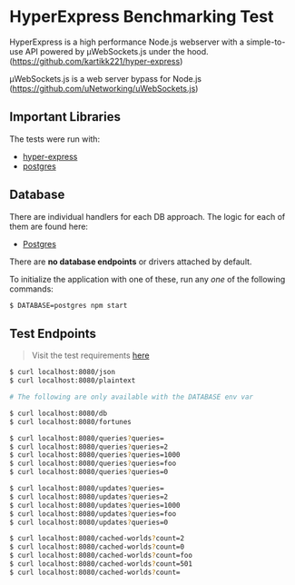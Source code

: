# HyperExpress Benchmarking Test

HyperExpress is a high performance Node.js webserver with a simple-to-use API powered by µWebSockets.js under the hood. (https://github.com/kartikk221/hyper-express)

µWebSockets.js is a web server bypass for Node.js (https://github.com/uNetworking/uWebSockets.js)

## Important Libraries

The tests were run with:

- [hyper-express](https://github.com/kartikk221/hyper-express)
- [postgres](https://github.com/porsager/postgres)

## Database

There are individual handlers for each DB approach. The logic for each of them are found here:

- [Postgres](database/postgres.js)

There are **no database endpoints** or drivers attached by default.

To initialize the application with one of these, run any _one_ of the following commands:

```sh
$ DATABASE=postgres npm start
```

## Test Endpoints

> Visit the test requirements [here](https://github.com/TechEmpower/FrameworkBenchmarks/wiki/Project-Information-Framework-Tests-Overview)

```sh
$ curl localhost:8080/json
$ curl localhost:8080/plaintext

# The following are only available with the DATABASE env var

$ curl localhost:8080/db
$ curl localhost:8080/fortunes

$ curl localhost:8080/queries?queries=
$ curl localhost:8080/queries?queries=2
$ curl localhost:8080/queries?queries=1000
$ curl localhost:8080/queries?queries=foo
$ curl localhost:8080/queries?queries=0

$ curl localhost:8080/updates?queries=
$ curl localhost:8080/updates?queries=2
$ curl localhost:8080/updates?queries=1000
$ curl localhost:8080/updates?queries=foo
$ curl localhost:8080/updates?queries=0

$ curl localhost:8080/cached-worlds?count=2
$ curl localhost:8080/cached-worlds?count=0
$ curl localhost:8080/cached-worlds?count=foo
$ curl localhost:8080/cached-worlds?count=501
$ curl localhost:8080/cached-worlds?count=
```
